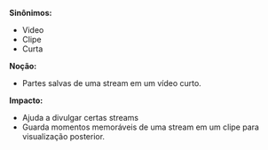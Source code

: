 **Sinônimos:**
* Video
* Clipe
* Curta

**Noção:** 
* Partes salvas de uma stream em um vídeo curto.

**Impacto:**
* Ajuda a divulgar certas streams
* Guarda momentos memoráveis de uma stream em um clipe para visualização posterior.